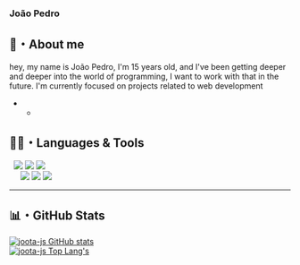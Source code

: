 ### João Pedro

## 📜・About me
hey, my name is João Pedro, I'm 15 years old, and I've been getting deeper and deeper into the world of programming, I want to work with that in the future. I'm currently focused on projects related to web development

* *
## 👨‍💻・Languages ​​& Tools
<p>
    &nbsp
    <img src="https://img.shields.io/badge/-JavaScript-000?logo=javascript&labelColor=yellow&color=yellow&logoColor=white" />
    <img src="https://img.shields.io/badge/-HTML-000?logo=html5&labelColor=orange&color=orange&logoColor=white" />
    <img src="https://img.shields.io/badge/-CSS-000?logo=css3&labelColor=blueviolet&color=blueviolet&logoColor=white" />
    <br>&nbsp &nbsp&nbsp
    <img src="https://img.shields.io/badge/-GitHub-000?logo=github&labelColor=white&color=white&logoColor=000" />
    <img src="https://img.shields.io/badge/-Git-000?logo=git&labelColor=white&color=white&logoColor=orange" />
    <img src="https://img.shields.io/badge/-Visual Studio%20Code-000?logo=visualstudiocode&labelColor=white&color=white&logoColor=0071db" />
</p>

* *** **
## 📊・GitHub Stats
[![joota-js GitHub stats](https://github-readme-stats.vercel.app/api?username=joota-js&show_icons=true&count_private=true&locale=pt-br&include_all_commits=true&theme=github_dark&hide_border=true)](https://github.com/joota-js)
<br />
[![joota-js Top Lang's](https://github-readme-stats.vercel.app/api/top-langs/?username=joota-js&layout=compact&locale=pt-br&show_icons=true&theme=github_dark&hide_border=true)](https://github.com/joota-js)
